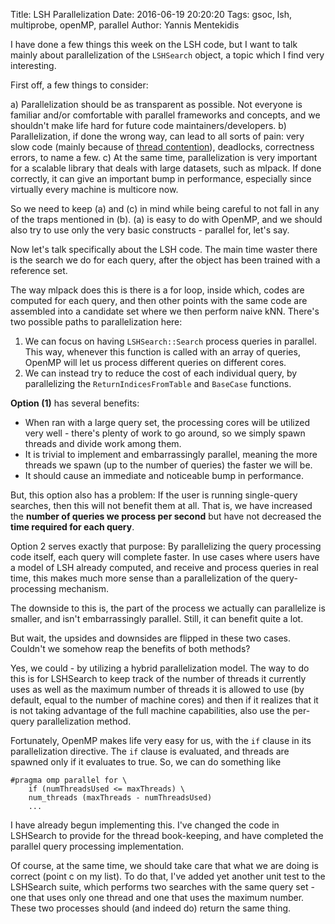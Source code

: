 Title: LSH Parallelization
Date: 2016-06-19 20:20:20
Tags: gsoc, lsh, multiprobe, openMP, parallel
Author: Yannis Mentekidis

I have done a few things this week on the LSH code, but I want to talk mainly about parallelization of the `LSHSearch` object, a topic which I find very interesting.

First off, a few things to consider:

a) Parallelization should be as transparent as possible. Not everyone is familiar and/or comfortable with parallel frameworks and concepts, and we shouldn't make life hard for future code maintainers/developers.
b) Parallelization, if done the wrong way, can lead to all sorts of pain: very slow code (mainly because of [thread contention](http://stackoverflow.com/questions/1970345/what-is-thread-contention)), deadlocks, correctness errors, to name a few.
c) At the same time, parallelization is very important for a scalable library that deals with large datasets, such as mlpack. If done correctly, it can give an important bump in performance, especially since virtually every machine is multicore now.

So we need to keep (a) and (c) in mind while being careful to not fall in any of the traps mentioned in (b). (a) is easy to do with OpenMP, and we should also try to use only the very basic constructs - parallel for, let's say.

Now let's talk specifically about the LSH code. The main time waster there is  the search we do for each query, after the object has been trained with a reference set.

The way mlpack does this is there is a for loop, inside which, codes are computed for each query, and then other points with the same code are assembled into a candidate set where we then perform naive kNN. There's two possible paths to parallelization here:

1. We can focus on having `LSHSearch::Search` process queries in parallel. This way, whenever this function is called with an array of queries, OpenMP will let us process different queries on different cores.
2. We can instead try to reduce the cost of each individual query, by parallelizing the `ReturnIndicesFromTable` and `BaseCase` functions.

**Option (1)** has several benefits: 
 - When ran with a large query set, the processing cores will be utilized very well - there's plenty of work to go around, so we simply spawn threads and divide work among them.
 - It is trivial to implement and embarrassingly parallel, meaning the more threads we spawn (up to the number of queries) the faster we will be.
 - It should cause an immediate and noticeable bump in performance.

But, this option also has a problem: If the user is running single-query searches, then this will not benefit them at all. That is, we have increased the **number of queries we process per second** but have not decreased the **time required for each query**.

Option 2 serves exactly that purpose: By parallelizing the query processing code itself, each query will complete faster. In use cases where users have a model of LSH already computed, and receive and process queries in real time, this makes much more sense than a parallelization of the query-processing mechanism.

The downside to this is, the part of the process we actually can parallelize is smaller, and isn't embarrassingly parallel. Still, it can benefit quite a lot.

But wait, the upsides and downsides are flipped in these two cases. Couldn't we somehow reap the benefits of both methods?

Yes, we could - by utilizing a hybrid parallelization model. The way to do this is for LSHSearch to keep track of the number of threads it currently uses as well as the maximum number of threads it is allowed to use (by default, equal to the number of machine cores) and then if it realizes that it is not taking advantage of the full machine capabilities, also use the per-query parallelization method.

Fortunately, OpenMP makes life very easy for us, with the `if` clause in its parallelization directive. The `if` clause is evaluated, and threads are spawned only if it evaluates to true. So, we can do something like

```
#pragma omp parallel for \
	if (numThreadsUsed <= maxThreads) \
	num_threads (maxThreads - numThreadsUsed)
	...
```

I have already begun implementing this. I've changed the code in LSHSearch to provide for the thread book-keeping, and have completed the parallel query processing implementation.

Of course, at the same time, we should take care that what we are doing is correct (point c on my list). To do that, I've added yet another unit test to the LSHSearch suite, which performs two searches with the same query set - one that uses only one thread and one that uses the maximum number. These two processes should (and indeed do) return the same thing.